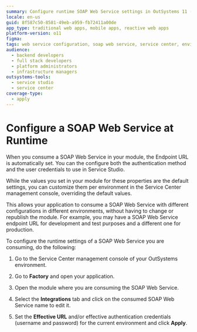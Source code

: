 ```yaml
---
summary: Configure runtime SOAP Web Service settings in OutSystems 11 (O11) for environment-specific customization.
locale: en-us
guid: 8f587c50-8581-49eb-a959-fb72411a00de
app_type: traditional web apps, mobile apps, reactive web apps
platform-version: o11
figma:
tags: web service configuration, soap web service, service center, environment configuration, endpoint customization
audience:
  - backend developers
  - full stack developers
  - platform administrators
  - infrastructure managers
outsystems-tools:
  - service studio
  - service center
coverage-type:
  - apply
---
```


# Configure a SOAP Web Service at Runtime

When you consume a SOAP Web Service in your module, the Endpoint URL is automatically set. You can the configure both the authentication method and the user credentials to use in Service Studio.

While the values you set in your module for these properties are the default settings, you can customize them per environment in the Service Center management console, overriding the default values.

This allows your application to consume a SOAP Web Service with different configurations in different environments, without having to change or republish the module. For example, you may have a SOAP Web Service endpoint URL for development and test purposes and a different one for production.

To configure the runtime settings of a SOAP Web Service you are consuming, do the following:

1. Go to the Service Center management console of your OutSystems environment.

1. Go to **Factory** and open your application.

1. Open the module where you are consuming the SOAP Web Service.

1. Select the **Integrations** tab and click on the consumed SOAP Web Service name to edit it.

1. Set the **Effective URL** and/or effective authentication credentials (username and password) for the current environment and click **Apply**.
